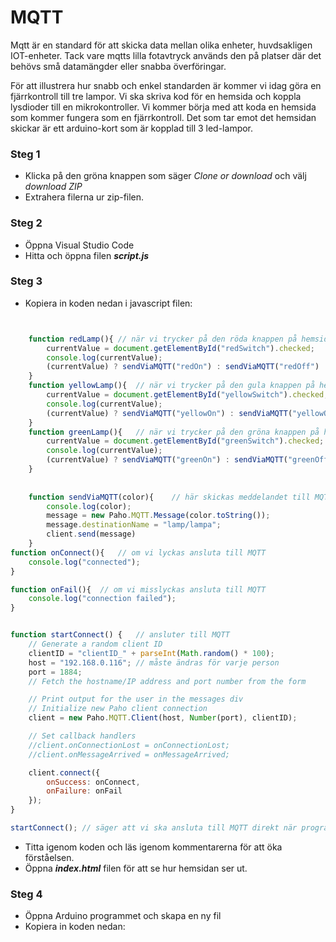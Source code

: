# MQTT
Mqtt är en standard för att skicka data mellan olika enheter, huvdsakligen IOT-enheter. Tack vare mqtts lilla fotavtryck används den på platser där det behövs små datamängder eller snabba överföringar. 

För att illustrera hur snabb och enkel standarden är kommer vi idag göra en fjärrkontroll till tre lampor. Vi ska skriva kod för en hemsida och koppla lysdioder till en mikrokontroller. Vi kommer börja med att koda en hemsida som kommer fungera som en fjärrkontroll. Det som tar emot det hemsidan skickar är ett arduino-kort som är kopplad till 3 led-lampor. 


### Steg 1

* Klicka på den gröna knappen som säger *Clone or download* och välj *download ZIP*
* Extrahera filerna ur zip-filen.

### Steg 2

* Öppna Visual Studio Code
* Hitta och öppna filen _**script.js**_

### Steg 3

* Kopiera in koden nedan i javascript filen:

```javascript


    function redLamp(){ // när vi trycker på den röda knappen på hemsidan så skickas "redOn" eller "redOff" till MQTT
        currentValue = document.getElementById("redSwitch").checked;
        console.log(currentValue);
        (currentValue) ? sendViaMQTT("redOn") : sendViaMQTT("redOff")
    }
    function yellowLamp(){  // när vi trycker på den gula knappen på hemsidan så skickas "yellowOn" eller "yellowOff" till MQTT
        currentValue = document.getElementById("yellowSwitch").checked;
        console.log(currentValue);
        (currentValue) ? sendViaMQTT("yellowOn") : sendViaMQTT("yellowOff")
    }
    function greenLamp(){   // när vi trycker på den gröna knappen på hemsidan så skickas "greenOn" eller "greenOff" till MQTT
        currentValue = document.getElementById("greenSwitch").checked;
        console.log(currentValue);
        (currentValue) ? sendViaMQTT("greenOn") : sendViaMQTT("greenOff")
    }
   
    
    function sendViaMQTT(color){    // här skickas meddelandet till MQTT. Alltså "yellowOff", "yelllowOn", "redOff" etc.
        console.log(color);
        message = new Paho.MQTT.Message(color.toString());
        message.destinationName = "lamp/lampa";
        client.send(message)
    }
function onConnect(){   // om vi lyckas ansluta till MQTT
    console.log("connected");
}

function onFail(){  // om vi misslyckas ansluta till MQTT
    console.log("connection failed");
}


function startConnect() {   // ansluter till MQTT
    // Generate a random client ID
    clientID = "clientID_" + parseInt(Math.random() * 100);
    host = "192.168.0.116"; // måste ändras för varje person
    port = 1884;
    // Fetch the hostname/IP address and port number from the form

    // Print output for the user in the messages div
    // Initialize new Paho client connection
    client = new Paho.MQTT.Client(host, Number(port), clientID);

    // Set callback handlers
    //client.onConnectionLost = onConnectionLost;
    //client.onMessageArrived = onMessageArrived;

    client.connect({ 
        onSuccess: onConnect,
        onFailure: onFail
    });
}

startConnect(); // säger att vi ska ansluta till MQTT direkt när programmet startar
```

* Titta igenom koden och läs igenom kommentarerna för att öka förståelsen.
* Öppna _**index.html**_ filen för att se hur hemsidan ser ut.  

### Steg 4
* Öppna Arduino programmet och skapa en ny fil
* Kopiera in koden nedan:
```c++

```
